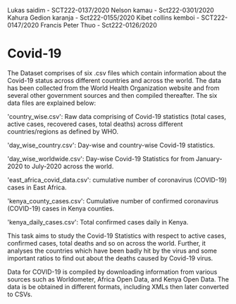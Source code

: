 Lukas saidim - SCT222-0137/2020
Nelson kamau - Sct222-0301/2020
Kahura Gedion karanja - Sct222-0155/2020
Kibet collins kemboi - SCT222-0147/2020
Francis Peter Thuo - Sct222-0126/2020

# Covid-19
The Dataset comprises of six .csv files which contain information about the Covid-19 status across different countries and across the world. The data has been collected from the World Health Organization website and from several other government sources and then compiled thereafter. The six data files are explained below:

'country_wise.csv': Raw data comprising of Covid-19 statistics (total cases, active cases, recovered cases, total deaths) across different countries/regions as defined by WHO.

'day_wise_country.csv': Day-wise and country-wise Covid-19 statistics.

'day_wise_worldwide.csv': Day-wise Covid-19 Statistics for from January-2020 to July-2020 across the world.

'east_africa_covid_data.csv': cumulative number of coronavirus (COVID-19) cases in East Africa.

'kenya_county_cases.csv': Cumulative number of confirmed coronavirus (COVID-19) cases in Kenya counties.

'kenya_daily_cases.csv': Total confirmed cases daily in Kenya.

This task aims to study the Covid-19 Statistics with respect to active cases, confirmed cases, total deaths and so on across the world. Further, it analyses the countries which have been badly hit by the virus and some important ratios to find out about the deaths caused by Covid-19 virus. 

Data for COVID-19 is compiled by downloading information from various sources such as Worldometer, Africa Open Data, and Kenya Open Data. The data is be obtained in different formats, including XMLs then later converted to CSVs.

